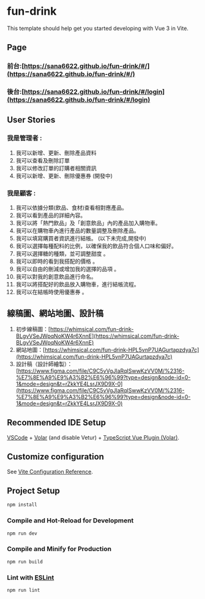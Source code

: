 # fun-drink

This template should help get you started developing with Vue 3 in Vite.

## Page
### 前台:[https://sana6622.github.io/fun-drink/#/](https://sana6622.github.io/fun-drink/#/)
### 後台:[https://sana6622.github.io/fun-drink/#/login](https://sana6622.github.io/fun-drink/#/login)

## User Stories
### 我是管理者 :
1.	我可以新增、更新、刪除產品資料 
2.	我可以查看及刪除訂單
3.	我可以修改訂單的訂購者相關資訊
4.	我可以新增、更新、刪除優惠券 (開發中)

### 我是顧客 :
1.	我可以依據分類(飲品、食材)查看相對應產品。
2.	我可以看到產品的詳細內容。
3.	我可以將「熱門飲品」及「創意飲品」內的產品加入購物車。
4.	我可以在購物車內進行產品的數量調整及刪除產品。
5.	我可以填寫購買者資訊進行結帳。
(以下未完成,開發中)
6.	我可以選擇每種配料的比例，以確保我的飲品符合個人口味和偏好。 
7.	我可以選擇糖的種類，並可調整甜度 。
8.	我可以即時的看到我搭配的價格 。
9.	我可以自由的刪減或增加我的選擇的品項 。
10.	我可以對我的創意飲品進行命名。
11.	我可以將搭配好的飲品放入購物車，進行結帳流程。
12.	我可以在結帳時使用優惠券 。


## 線稿圖、網站地圖、設計稿
1. 初步線稿圖：[https://whimsical.com/fun-drink-BLgvVSeJWpqNoKW4r6XnnE](https://whimsical.com/fun-drink-BLgvVSeJWpqNoKW4r6XnnE)  
2. 網站地圖：[https://whimsical.com/fun-drink-HPL5vnP7UAGurtapzdya7c](https://whimsical.com/fun-drink-HPL5vnP7UAGurtapzdya7c)  
3. 設計稿（設計師繪製）：[https://www.figma.com/file/C9C5vVgJlaRqISwwKzVV0M/%2316-%E7%8E%A9%E9%A3%B2%E6%96%99?type=design&node-id=0-1&mode=design&t=rZkkYE4LsrJX9D9X-0](https://www.figma.com/file/C9C5vVgJlaRqISwwKzVV0M/%2316-%E7%8E%A9%E9%A3%B2%E6%96%99?type=design&node-id=0-1&mode=design&t=rZkkYE4LsrJX9D9X-0)

## Recommended IDE Setup

[VSCode](https://code.visualstudio.com/) + [Volar](https://marketplace.visualstudio.com/items?itemName=Vue.volar) (and disable Vetur) + [TypeScript Vue Plugin (Volar)](https://marketplace.visualstudio.com/items?itemName=Vue.vscode-typescript-vue-plugin).

## Customize configuration

See [Vite Configuration Reference](https://vitejs.dev/config/).

## Project Setup

```sh
npm install
```

### Compile and Hot-Reload for Development

```sh
npm run dev
```

### Compile and Minify for Production

```sh
npm run build
```

### Lint with [ESLint](https://eslint.org/)

```sh
npm run lint
```

